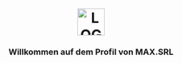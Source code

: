 <div align="center">
  <h1><a href="https://github.com/maxsrl/moeshare" target="_blank"><img height="54" alt="LOGO" src="https://max.srl/assets/images/logo-light.png"></a></h1>
   <h3>Willkommen auf dem Profil von MAX.SRL</h3>
</div>

